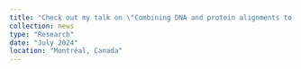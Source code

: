 ```yaml
---
title: "Check out my talk on \"Combining DNA and protein alignments to improve genome annotation with LiftOn\". <a href='https://www.youtube.com/watch?v=MyWwUzjIBVk&feature=youtu.be' target='_blank'>Video [coming soon]</a> and <a href='https://storage.cloud.google.com/storage.khchao.com/slides/ISMB_talk_2024.pdf' target='_blank'>slides</a> are available now!"
collection: news
type: "Research"
date: "July 2024"
location: "Montréal, Canada"
---
```

